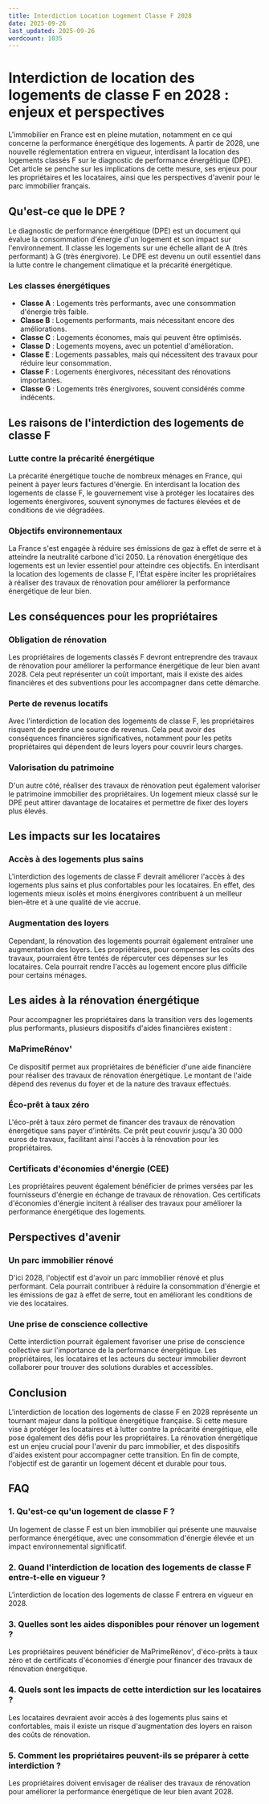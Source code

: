 ```yaml
---
title: Interdiction Location Logement Classe F 2028
date: 2025-09-26
last_updated: 2025-09-26
wordcount: 1035
---
```


# Interdiction de location des logements de classe F en 2028 : enjeux et perspectives

L'immobilier en France est en pleine mutation, notamment en ce qui concerne la performance énergétique des logements. À partir de 2028, une nouvelle réglementation entrera en vigueur, interdisant la location des logements classés F sur le diagnostic de performance énergétique (DPE). Cet article se penche sur les implications de cette mesure, ses enjeux pour les propriétaires et les locataires, ainsi que les perspectives d'avenir pour le parc immobilier français.

## Qu'est-ce que le DPE ?

Le diagnostic de performance énergétique (DPE) est un document qui évalue la consommation d'énergie d'un logement et son impact sur l'environnement. Il classe les logements sur une échelle allant de A (très performant) à G (très énergivore). Le DPE est devenu un outil essentiel dans la lutte contre le changement climatique et la précarité énergétique.

### Les classes énergétiques

- **Classe A** : Logements très performants, avec une consommation d'énergie très faible.
- **Classe B** : Logements performants, mais nécessitant encore des améliorations.
- **Classe C** : Logements économes, mais qui peuvent être optimisés.
- **Classe D** : Logements moyens, avec un potentiel d'amélioration.
- **Classe E** : Logements passables, mais qui nécessitent des travaux pour réduire leur consommation.
- **Classe F** : Logements énergivores, nécessitant des rénovations importantes.
- **Classe G** : Logements très énergivores, souvent considérés comme indécents.

## Les raisons de l'interdiction des logements de classe F

### Lutte contre la précarité énergétique

La précarité énergétique touche de nombreux ménages en France, qui peinent à payer leurs factures d'énergie. En interdisant la location des logements de classe F, le gouvernement vise à protéger les locataires des logements énergivores, souvent synonymes de factures élevées et de conditions de vie dégradées.

### Objectifs environnementaux

La France s'est engagée à réduire ses émissions de gaz à effet de serre et à atteindre la neutralité carbone d'ici 2050. La rénovation énergétique des logements est un levier essentiel pour atteindre ces objectifs. En interdisant la location des logements de classe F, l'État espère inciter les propriétaires à réaliser des travaux de rénovation pour améliorer la performance énergétique de leur bien.

## Les conséquences pour les propriétaires

### Obligation de rénovation

Les propriétaires de logements classés F devront entreprendre des travaux de rénovation pour améliorer la performance énergétique de leur bien avant 2028. Cela peut représenter un coût important, mais il existe des aides financières et des subventions pour les accompagner dans cette démarche.

### Perte de revenus locatifs

Avec l'interdiction de location des logements de classe F, les propriétaires risquent de perdre une source de revenus. Cela peut avoir des conséquences financières significatives, notamment pour les petits propriétaires qui dépendent de leurs loyers pour couvrir leurs charges.

### Valorisation du patrimoine

D'un autre côté, réaliser des travaux de rénovation peut également valoriser le patrimoine immobilier des propriétaires. Un logement mieux classé sur le DPE peut attirer davantage de locataires et permettre de fixer des loyers plus élevés.

## Les impacts sur les locataires

### Accès à des logements plus sains

L'interdiction des logements de classe F devrait améliorer l'accès à des logements plus sains et plus confortables pour les locataires. En effet, des logements mieux isolés et moins énergivores contribuent à un meilleur bien-être et à une qualité de vie accrue.

### Augmentation des loyers

Cependant, la rénovation des logements pourrait également entraîner une augmentation des loyers. Les propriétaires, pour compenser les coûts des travaux, pourraient être tentés de répercuter ces dépenses sur les locataires. Cela pourrait rendre l'accès au logement encore plus difficile pour certains ménages.

## Les aides à la rénovation énergétique

Pour accompagner les propriétaires dans la transition vers des logements plus performants, plusieurs dispositifs d'aides financières existent :

### MaPrimeRénov'

Ce dispositif permet aux propriétaires de bénéficier d'une aide financière pour réaliser des travaux de rénovation énergétique. Le montant de l'aide dépend des revenus du foyer et de la nature des travaux effectués.

### Éco-prêt à taux zéro

L'éco-prêt à taux zéro permet de financer des travaux de rénovation énergétique sans payer d'intérêts. Ce prêt peut couvrir jusqu'à 30 000 euros de travaux, facilitant ainsi l'accès à la rénovation pour les propriétaires.

### Certificats d'économies d'énergie (CEE)

Les propriétaires peuvent également bénéficier de primes versées par les fournisseurs d'énergie en échange de travaux de rénovation. Ces certificats d'économies d'énergie incitent à réaliser des travaux pour améliorer la performance énergétique des logements.

## Perspectives d'avenir

### Un parc immobilier rénové

D'ici 2028, l'objectif est d'avoir un parc immobilier rénové et plus performant. Cela pourrait contribuer à réduire la consommation d'énergie et les émissions de gaz à effet de serre, tout en améliorant les conditions de vie des locataires.

### Une prise de conscience collective

Cette interdiction pourrait également favoriser une prise de conscience collective sur l'importance de la performance énergétique. Les propriétaires, les locataires et les acteurs du secteur immobilier devront collaborer pour trouver des solutions durables et accessibles.

## Conclusion

L'interdiction de location des logements de classe F en 2028 représente un tournant majeur dans la politique énergétique française. Si cette mesure vise à protéger les locataires et à lutter contre la précarité énergétique, elle pose également des défis pour les propriétaires. La rénovation énergétique est un enjeu crucial pour l'avenir du parc immobilier, et des dispositifs d'aides existent pour accompagner cette transition. En fin de compte, l'objectif est de garantir un logement décent et durable pour tous.

## FAQ

### 1. Qu'est-ce qu'un logement de classe F ?

Un logement de classe F est un bien immobilier qui présente une mauvaise performance énergétique, avec une consommation d'énergie élevée et un impact environnemental significatif.

### 2. Quand l'interdiction de location des logements de classe F entre-t-elle en vigueur ?

L'interdiction de location des logements de classe F entrera en vigueur en 2028.

### 3. Quelles sont les aides disponibles pour rénover un logement ?

Les propriétaires peuvent bénéficier de MaPrimeRénov', d'éco-prêts à taux zéro et de certificats d'économies d'énergie pour financer des travaux de rénovation énergétique.

### 4. Quels sont les impacts de cette interdiction sur les locataires ?

Les locataires devraient avoir accès à des logements plus sains et confortables, mais il existe un risque d'augmentation des loyers en raison des coûts de rénovation.

### 5. Comment les propriétaires peuvent-ils se préparer à cette interdiction ?

Les propriétaires doivent envisager de réaliser des travaux de rénovation pour améliorer la performance énergétique de leur bien avant 2028.